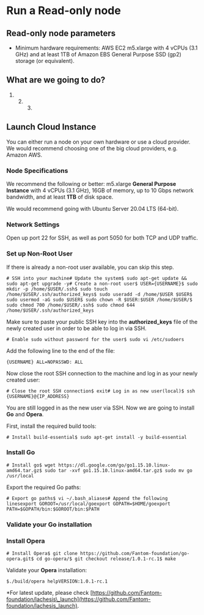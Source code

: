 # Run a Read-only node

## Read-only node parameters <a id="read-only-node-parameters"></a>

* Minimum hardware requirements: AWS EC2 m5.xlarge with 4 vCPUs \(3.1 GHz\) and at least 1TB of Amazon EBS General Purpose SSD \(gp2\) storage \(or equivalent\).

## What are we going to do? <a id="what-are-we-going-to-do"></a>

1. 2. 3. 
## Launch Cloud Instance <a id="launch-cloud-instance"></a>

You can either run a node on your own hardware or use a cloud provider. We would recommend choosing one of the big cloud providers, e.g. Amazon AWS.

### Node Specifications <a id="node-specifications"></a>

We recommend the following or better: m5.xlarge **General Purpose Instance** with 4 vCPUs \(3.1 GHz\), 16GB of memory, up to 10 Gbps network bandwidth, and at least **1TB** of disk space.

We would recommend going with Ubuntu Server 20.04 LTS \(64-bit\).

### Network Settings <a id="network-settings"></a>

Open up port 22 for SSH, as well as port 5050 for both TCP and UDP traffic.

### Set up Non-Root User <a id="setup-non-root-user"></a>

If there is already a non-root user available, you can skip this step.

```text
# SSH into your machine# Update the system$ sudo apt-get update && sudo apt-get upgrade -y# Create a non-root user$ USER={USERNAME}$ sudo mkdir -p /home/$USER/.ssh$ sudo touch /home/$USER/.ssh/authorized_keys$ sudo useradd -d /home/$USER $USER$ sudo usermod -aG sudo $USER$ sudo chown -R $USER:$USER /home/$USER/$ sudo chmod 700 /home/$USER/.ssh$ sudo chmod 644 /home/$USER/.ssh/authorized_keys
```

Make sure to paste your public SSH key into the **authorized\_keys** file of the newly created user in order to be able to log in via SSH.

```text
# Enable sudo without password for the user$ sudo vi /etc/sudoers
```

Add the following line to the end of the file:

```text
{USERNAME} ALL=NOPASSWD: ALL
```

Now close the root SSH connection to the machine and log in as your newly created user:

```text
# Close the root SSH connection$ exit# Log in as new user(local)$ ssh {USERNAME}@{IP_ADDRESS}
```

You are still logged in as the new user via SSH. Now we are going to install **Go** and **Opera**.

First, install the required build tools:

```text
# Install build-essential$ sudo apt-get install -y build-essential
```

### Install Go <a id="install-go"></a>

```text
# Install go$ wget https://dl.google.com/go/go1.15.10.linux-amd64.tar.gz$ sudo tar -xvf go1.15.10.linux-amd64.tar.gz$ sudo mv go /usr/local
```

Export the required Go paths:

```text
# Export go paths$ vi ~/.bash_aliases# Append the following linesexport GOROOT=/usr/local/goexport GOPATH=$HOME/goexport PATH=$GOPATH/bin:$GOROOT/bin:$PATH
```

### Validate your Go installation <a id="validate-your-go-installation"></a>

### Install Opera <a id="install-opera"></a>

```text
# Install Opera$ git clone https://github.com/Fantom-foundation/go-opera.git$ cd go-opera/$ git checkout release/1.0.1-rc.1$ make
```

Validate your **Opera** installation:

```text
$./build/opera help​VERSION:1.0.1-rc.1
```

\*For latest update, please check [https://github.com/Fantom-foundation/lachesis\_launch](https://github.com/Fantom-foundation/lachesis_launch).

